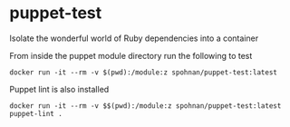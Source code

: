 # puppet-test

Isolate the wonderful world of Ruby dependencies into a container

From inside the puppet module directory run the following to test

```docker run -it --rm -v $(pwd):/module:z spohnan/puppet-test:latest```

Puppet lint is also installed

```docker run -it --rm -v $$(pwd):/module:z spohnan/puppet-test:latest puppet-lint .```
